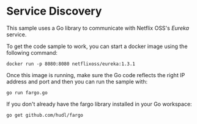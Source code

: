 # Service Discovery
This sample uses a Go library to communicate with Netflix OSS's _Eureka_ service.

To get the code sample to work, you can start a docker image using the following command:

```
docker run -p 8080:8080 netflixoss/eureka:1.3.1
```

Once this image is running, make sure the Go code reflects the right IP address and port and then you can run the
sample with:

`go run fargo.go`

If you don't already have the fargo library installed in your Go workspace:


`go get github.com/hudl/fargo`
